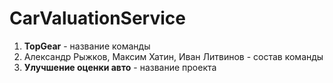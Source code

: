 # CarValuationService

1. **TopGear** - название команды
2. Александр Рыжков, Максим Хатин, Иван Литвинов - состав команды
3. **Улучшение оценки авто** - название проекта
